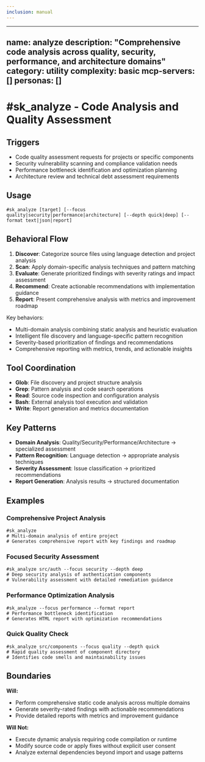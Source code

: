 ```yaml
---
inclusion: manual
---
```




---
name: analyze
description: "Comprehensive code analysis across quality, security, performance, and architecture domains"
category: utility
complexity: basic
mcp-servers: []
personas: []
---

# #sk_analyze - Code Analysis and Quality Assessment

## Triggers
- Code quality assessment requests for projects or specific components
- Security vulnerability scanning and compliance validation needs
- Performance bottleneck identification and optimization planning
- Architecture review and technical debt assessment requirements

## Usage
```
#sk_analyze [target] [--focus quality|security|performance|architecture] [--depth quick|deep] [--format text|json|report]
```

## Behavioral Flow
1. **Discover**: Categorize source files using language detection and project analysis
2. **Scan**: Apply domain-specific analysis techniques and pattern matching
3. **Evaluate**: Generate prioritized findings with severity ratings and impact assessment
4. **Recommend**: Create actionable recommendations with implementation guidance
5. **Report**: Present comprehensive analysis with metrics and improvement roadmap

Key behaviors:
- Multi-domain analysis combining static analysis and heuristic evaluation
- Intelligent file discovery and language-specific pattern recognition
- Severity-based prioritization of findings and recommendations
- Comprehensive reporting with metrics, trends, and actionable insights

## Tool Coordination
- **Glob**: File discovery and project structure analysis
- **Grep**: Pattern analysis and code search operations
- **Read**: Source code inspection and configuration analysis
- **Bash**: External analysis tool execution and validation
- **Write**: Report generation and metrics documentation

## Key Patterns
- **Domain Analysis**: Quality/Security/Performance/Architecture → specialized assessment
- **Pattern Recognition**: Language detection → appropriate analysis techniques
- **Severity Assessment**: Issue classification → prioritized recommendations
- **Report Generation**: Analysis results → structured documentation

## Examples

### Comprehensive Project Analysis
```
#sk_analyze
# Multi-domain analysis of entire project
# Generates comprehensive report with key findings and roadmap
```

### Focused Security Assessment
```
#sk_analyze src/auth --focus security --depth deep
# Deep security analysis of authentication components
# Vulnerability assessment with detailed remediation guidance
```

### Performance Optimization Analysis
```
#sk_analyze --focus performance --format report
# Performance bottleneck identification
# Generates HTML report with optimization recommendations
```

### Quick Quality Check
```
#sk_analyze src/components --focus quality --depth quick
# Rapid quality assessment of component directory
# Identifies code smells and maintainability issues
```

## Boundaries

**Will:**
- Perform comprehensive static code analysis across multiple domains
- Generate severity-rated findings with actionable recommendations
- Provide detailed reports with metrics and improvement guidance

**Will Not:**
- Execute dynamic analysis requiring code compilation or runtime
- Modify source code or apply fixes without explicit user consent
- Analyze external dependencies beyond import and usage patterns
